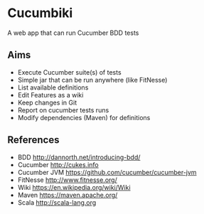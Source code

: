 Cucumbiki
=========

A web app that can run Cucumber BDD tests


Aims
----
* Execute Cucumber suite(s) of tests
* Simple jar that can be run anywhere (like FitNesse)
* List available definitions
* Edit Features as a wiki
* Keep changes in Git
* Report on cucumber tests runs
* Modify dependencies (Maven) for definitions


References
----
* BDD http://dannorth.net/introducing-bdd/
* Cucumber http://cukes.info
* Cucumber JVM https://github.com/cucumber/cucumber-jvm
* FitNesse http://www.fitnesse.org/
* Wiki https://en.wikipedia.org/wiki/Wiki
* Maven https://maven.apache.org/
* Scala http://scala-lang.org


